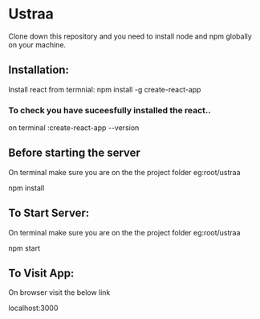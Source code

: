 # Ustraa
Clone down this repository and you need to install node and npm globally on your machine.
 
## Installation:
Install react from termnial:
npm install -g create-react-app

### To check you have suceesfully installed the react..
on terminal :create-react-app --version

## Before starting the server
 On terminal make sure you are on the the project folder eg:root/ustraa
 
 npm install
## To Start Server:
On terminal make sure you are on the the project folder eg:root/ustraa

npm start

## To Visit App:
On browser visit the below link

localhost:3000

